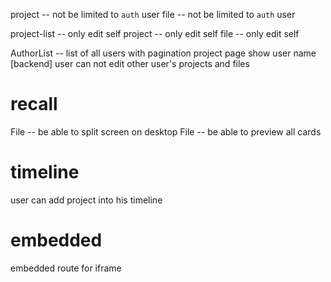 project -- not be limited to `auth` user
file -- not be limited to `auth` user

project-list -- only edit self
project -- only edit self
file -- only edit self

AuthorList -- list of all users with pagination
project page show user name
[backend] user can not edit other user's projects and files

# recall

File -- be able to split screen on desktop
File -- be able to preview all cards

# timeline

user can add project into his timeline

# embedded

embedded route for iframe
